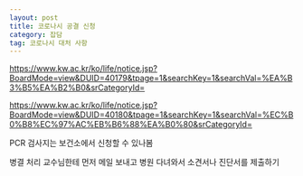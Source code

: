 ```yaml
---
layout: post 
title: 코로나시 공결 신청
category: 잡담
tag: 코로나시 대처 사항
---
```

<https://www.kw.ac.kr/ko/life/notice.jsp?BoardMode=view&DUID=40179&tpage=1&searchKey=1&searchVal=%EA%B3%B5%EA%B2%B0&srCategoryId=>

<https://www.kw.ac.kr/ko/life/notice.jsp?BoardMode=view&DUID=40180&tpage=1&searchKey=1&searchVal=%EC%B0%B8%EC%97%AC%EB%B6%88%EA%B0%80&srCategoryId=>

PCR 검사지는 보건소에서 신청할 수 있나봄

병결 처리
교수님한테 먼저 메일 보내고 병원 다녀와서 소견서나 진단서를 제출하기
